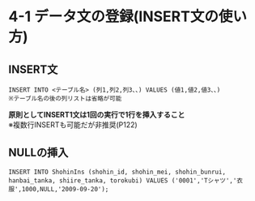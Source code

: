 # 4-1 データ文の登録(INSERT文の使い方)

## INSERT文
    INSERT INTO <テーブル名> (列1,列2,列3、、) VALUES (値1,値2,値3、、)
    ※テーブル名の後の列リストは省略が可能

**原則としてINSERT1文は1回の実行で1行を挿入すること**  
※複数行INSERTも可能だが非推奨(P122)

## NULLの挿入
    INSERT INTO ShohinIns (shohin_id, shohin_mei, shohin_bunrui, hanbai_tanka, shiire_tanka, torokubi) VALUES ('0001','Tシャツ','衣服',1000,NULL,'2009-09-20');
